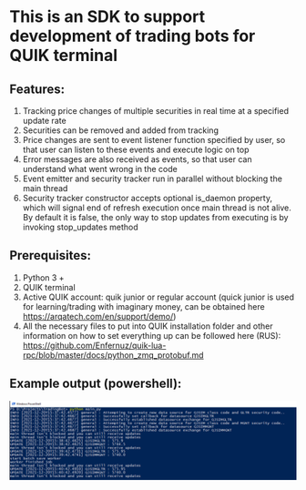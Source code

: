 # This is an SDK to support development of trading bots for QUIK terminal

## Features:
1. Tracking price changes of multiple securities in real time at a specified update rate
2. Securities can be removed and added from tracking
3. Price changes are sent to event listener function specified by user, so that user can listen to these events and execute logic on top
4. Error messages are also received as events, so that user can understand what went wrong in the code
5. Event emitter and security tracker run in parallel without blocking the main thread
6. Security tracker constructor accepts optional is_daemon property, which will signal end of refresh execution once main thread is not alive. By default it is false, the only way to stop updates from executing is by invoking stop_updates method

## Prerequisites:

1. Python 3 +
2. QUIK terminal
3. Active QUIK account: quik junior or regular account (quick junior is used for learning/trading with imaginary money, can be obtained here https://arqatech.com/en/support/demo/)
4. All the necessary files to put into QUIK installation folder and other information on how to set everything up can be followed here (RUS): https://github.com/Enfernuz/quik-lua-rpc/blob/master/docs/python_zmq_protobuf.md

## Example output (powershell):

![PS output](/assets/py_quik.PNG "Output sample")
